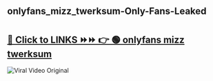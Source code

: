 
 ## onlyfans_mizz_twerksum-Only-Fans-Leaked

# <h2><a href="https://clipsfans.com/onlyfans_mizz_twerksum&ref=git">🔗 Click to LINKS ⏩⏩ 👉 🟢 onlyfans mizz twerksum </a></h2>

<a href="https://clipsfans.com/onlyfans_mizz_twerksum&ref=git" rel="nofollow" data-target="animated-image.originalLink"><img src="https://i.ibb.co.com/xMMVF88/686577567.gif" alt="Viral Video Original" style="max-width: 100%; display: inline-block;" data-target="animated-image.originalImage"></a>
